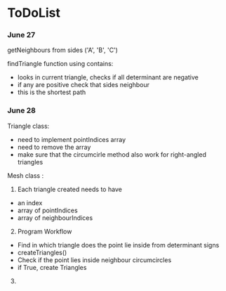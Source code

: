 # ToDoList

### June 27

getNeighbours from sides ('A', 'B', 'C')

findTriangle function using contains:

- looks in current triangle, checks if all determinant are negative 
- if any are positive check that sides neighbour
- this is the shortest path


### June 28

Triangle class:

  - need to implement pointIndices array
  - need to remove the array
  - make sure that the circumcirle method also work for right-angled triangles

Mesh class :

1. Each triangle created needs to have 
- an index
- array of pointIndices
- array of neighbourIndices

2. Program Workflow
- Find in which triangle does the point lie inside from determinant signs
- createTriangles()
- Check if the point lies inside neighbour circumcircles 
- if True, create Triangles

3. 
